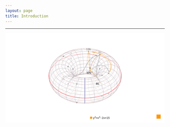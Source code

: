 ```yaml
---
layout: page
title: Introduction 
---
```

<hr/>

![ECC Intro](/CryptoNotes/ECC/intro/images/img1.png)
